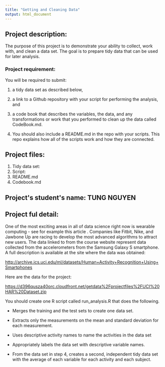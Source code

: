 ```yaml
---
title: "Getting and Cleaning Data"
output: html_document
---
```


## Project description:

The purpose of this project is to demonstrate your ability to collect, work with, and clean a data set. 
The goal is to prepare tidy data that can be used for later analysis. 

### Project requirement:

You will be required to submit: 

1. a tidy data set as described below, 

2. a link to a Github repository with your script for performing the analysis, and 

3. a code book that describes the variables, the data, and any transformations or work that you performed to clean up the data called CodeBook.md. 

4. You should also include a README.md in the repo with your scripts. This repo explains how all of the scripts work and how they are connected.

## Project files:

1. Tidy data set:
2. Script:
3. README.md
4. Codebook.md

## Project's student's name: TUNG NGUYEN

## Project ful detail:

One of the most exciting areas in all of data science right now is wearable computing - see for example 
this article 
. Companies like Fitbit, Nike, and Jawbone Up are racing to develop the most advanced algorithms to attract new users. The data linked to from the course website represent data collected from the accelerometers from the Samsung Galaxy S smartphone. A full description is available at the site where the data was obtained:

http://archive.ics.uci.edu/ml/datasets/Human+Activity+Recognition+Using+Smartphones
 

Here are the data for the project:

 
https://d396qusza40orc.cloudfront.net/getdata%2Fprojectfiles%2FUCI%20HAR%20Dataset.zip
  

You should create one R script called run_analysis.R that does the following. 

* Merges the training and the test sets to create one data set.

* Extracts only the measurements on the mean and standard deviation for each measurement. 

* Uses descriptive activity names to name the activities in the data set

* Appropriately labels the data set with descriptive variable names. 

* From the data set in step 4, creates a second, independent tidy data set with the average of each variable for each activity and each subject.

